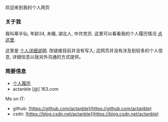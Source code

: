 ﻿

欢迎来到我的个人网页

### 关于我

我叫章半仙, 年龄24, 未婚, 湖北人, 中共党员. 这里可以看看我的个人履历情况 [点这里](/cv).

这里是 [个人详细说明](/it4bi). 改链接目前并没有写入; 这网页并没有涉及到较多的个人信息, 详细信息以我另外沟通的方式提供。


### 简要信息

- [个人履历](/cv)
- actanble [@] 163.com

Me on IT:

- github: [https://github.com/actanble](https://github.com/actanble)
- csdn: [https://blog.csdn.net/actanble](https://blog.csdn.net/actanble)

